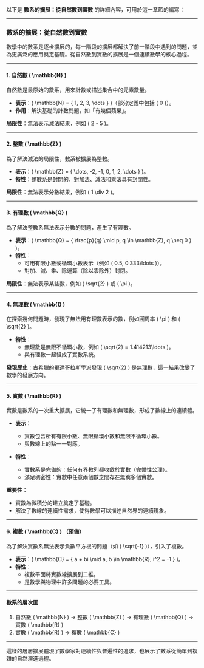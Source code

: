 以下是 **數系的擴展：從自然數到實數** 的詳細內容，可用於這一章節的編寫：  

---

### **數系的擴展：從自然數到實數**  

數學中的數系是逐步擴展的，每一階段的擴展都解決了前一階段中遇到的問題，並為更廣泛的應用奠定基礎。從自然數到實數的擴展是一個連續數學的核心過程。  

---

#### **1. 自然數 \( \mathbb{N} \)**  
自然數是最原始的數系，用來計數或描述集合中的元素數量。  
- **表示**：\( \mathbb{N} = \{ 1, 2, 3, \dots \} \)（部分定義中包括 \( 0 \)）。  
- **作用**：解決基礎的計數問題，如「有幾個蘋果」。  

**局限性**：無法表示減法結果，例如 \( 2 - 5 \)。  

---

#### **2. 整數 \( \mathbb{Z} \)**  
為了解決減法的局限性，數系被擴展為整數。  
- **表示**：\( \mathbb{Z} = \{ \dots, -2, -1, 0, 1, 2, \dots \} \)。  
- **特性**：整數系是封閉的，對加法、減法和乘法具有封閉性。  

**局限性**：無法表示分數結果，例如 \( 1 \div 2 \)。  

---

#### **3. 有理數 \( \mathbb{Q} \)**  
為了解決整數系無法表示分數的問題，產生了有理數。  
- **表示**：\( \mathbb{Q} = \{ \frac{p}{q} \mid p, q \in \mathbb{Z}, q \neq 0 \} \)。  
- **特性**：  
  - 可用有限小數或循環小數表示（例如 \( 0.5, 0.333\ldots \)）。  
  - 對加、減、乘、除運算（除以零除外）封閉。  

**局限性**：無法表示某些數，例如 \( \sqrt{2} \) 或 \( \pi \)。  

---

#### **4. 無理數 \( \mathbb{I} \)**  
在探索幾何問題時，發現了無法用有理數表示的數，例如圓周率 \( \pi \) 和 \( \sqrt{2} \)。  
- **特性**：  
  - 無理數是無限不循環小數，例如 \( \sqrt{2} = 1.414213\ldots \)。  
  - 與有理數一起組成了實數系統。  

**發現歷史**：古希臘的畢達哥拉斯學派發現 \( \sqrt{2} \) 是無理數，這一結果改變了數學的發展方向。  

---

#### **5. 實數 \( \mathbb{R} \)**  
實數是數系的一次重大擴展，它統一了有理數和無理數，形成了數線上的連續體。  
- **表示**：  
  - 實數包含所有有限小數、無限循環小數和無限不循環小數。  
  - 與數線上的點一一對應。  

- **特性**：  
  - 實數系是完備的：任何有界數列都收斂於實數（完備性公理）。  
  - 滿足稠密性：實數中任意兩個數之間存在無窮多個實數。  

**重要性**：  
- 實數為微積分的建立奠定了基礎。  
- 解決了數線的連續性需求，使得數學可以描述自然界的連續現象。  

---

#### **6. 複數 \( \mathbb{C} \)** （預備）  
為了解決實數系無法表示負數平方根的問題（如 \( \sqrt{-1} \)），引入了複數。  
- **表示**：\( \mathbb{C} = \{ a + bi \mid a, b \in \mathbb{R}, i^2 = -1 \} \)。  
- **特性**：  
  - 複數平面將實數線擴展到二維。  
  - 是數學與物理中許多問題的必要工具。  

---

#### **數系的層次圖**  
1. 自然數 \( \mathbb{N} \) → 整數 \( \mathbb{Z} \) → 有理數 \( \mathbb{Q} \) → 實數 \( \mathbb{R} \)  
2. 實數 \( \mathbb{R} \) → 複數 \( \mathbb{C} \)  

---

這樣的層層擴展體現了數學家對連續性與普遍性的追求，也展示了數系從簡單到複雜的自然演進過程。